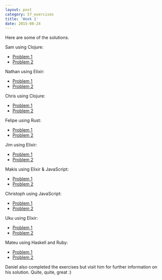 ```yaml
---
layout: post
category: 57_exercises
title: 'Week 1'
date: 2015-08-24
---
```

Here are some of the solutions.

Sam using Clojure:

- [Problem 1](https://github.com/hanster/57-problems/tree/master/problem_1)
- [Problem 2](https://github.com/hanster/57-problems/tree/master/problem_2)

Nathan using Elixir:

- [Problem 1](https://github.com/marosluuce/57-problems/tree/master/problem_1)
- [Problem 2](https://github.com/marosluuce/57-problems/tree/master/problem_2)

Chris using Clojure:

- [Problem 1](https://github.com/c-j-j/57-problems/tree/master/problem-1)
- [Problem 2](https://github.com/c-j-j/57-problems/tree/master/problem-2)

Felipe using Rust:

- [Problem 1](https://gist.github.com/felipesere/a3ccb4b328a8cb34d840)
- [Problem 2](https://gist.github.com/felipesere/08f39c80f743dcc4ab7d)

Jim using Elixir:

- [Problem 1](https://github.com/jsuchy/57_problems/tree/master/problem_1)
- [Problem 2](https://github.com/jsuchy/57_problems/tree/master/problem_2)

Makis using Elixir & JavaScript:

- [Problem 1](https://github.com/Maikon/57_Problems/tree/master/exercise_1)
- [Problem 2](https://github.com/Maikon/57_Problems/tree/master/exercise_2)

Christoph using JavaScript:

- [Problem 1](https://github.com/christophgockel/57-problems/tree/master/problem-01)
- [Problem 2](https://github.com/christophgockel/57-problems/tree/master/problem-02)

Uku using Elixir:

- [Problem 1](https://github.com/heruku/57problems/tree/master/problem1)
- [Problem 2](https://github.com/heruku/57problems/tree/master/problem2)

Mateu using Haskell and Ruby:

- [Problem 1](https://github.com/demonh3x/57problems/tree/master/problem1)
- [Problem 2](https://github.com/demonh3x/57problems/tree/master/problem2)

Daniel also completed the exercises but visit him for further information on his solution. Quite, quite, great :)
